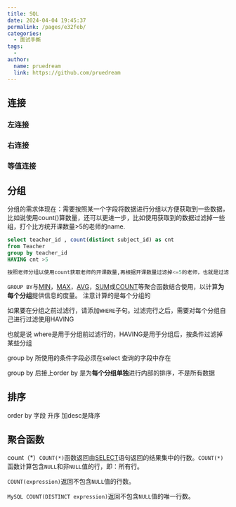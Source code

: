 ```yaml
---
title: SQL
date: 2024-04-04 19:45:37
permalink: /pages/e32feb/
categories:
  - 面试手撕
tags:
  - 
author: 
  name: pruedream
  link: https://github.com/pruedream
---
```



## 连接





### 左连接





### 右连接





### 等值连接









## 分组

分组的需求体现在：需要按照某一个字段将数据进行分组以方便获取到一些数据，比如说使用count()算数量，还可以更进一步，比如使用获取到的数据过滤掉一些组，打个比方统开课数量>5的老师的name.

```sql
select teacher_id , count(distinct subject_id) as cnt
from Teacher 
group by teacher_id
HAVING cnt >5

按照老师分组以使用count获取老师的开课数量,再根据开课数量过滤掉<=5的老师，也就是过滤掉了<=5的组
```





`GROUP BY`与[MIN](http://www.yiibai.com/sql/sql-aggregate-functions/sql-min.html)，[MAX](http://www.yiibai.com/sql/sql-aggregate-functions/sql-max.html)，[AVG](http://www.yiibai.com/sql/sql-aggregate-functions/sql-avg.html)，[SUM](http://www.yiibai.com/sql/sql-aggregate-functions/sql-sum.html)或[COUNT](http://www.yiibai.com/sql/sql-aggregate-functions/sql-count.html)等聚合函数结合使用，以计算**为每个分组**提供信息的度量。  注意计算的是每个分组的



如果要在分组之前过滤行，请添加`WHERE`子句。过滤完行之后，需要对每个分组自己进行过滤使用HAVING

也就是说 where是用于分组前过滤行的，HAVING是用于分组后，按条件过滤掉某些分组



group by  所使用的条件字段必须在select 查询的字段中存在



group by  后接上order by 是为**每个分组单独**进行内部的排序，不是所有数据







## 排序



order by 字段   升序    加desc是降序



## 聚合函数



count（*）`COUNT(*)`函数返回由[SELECT](http://www.yiibai.com/mysql/select-statement-query-data.html)语句返回的结果集中的行数。`COUNT(*)`函数计算包含`NULL`和非`NULL`值的行，即：所有行。 

`COUNT(expression)`返回不包含`NULL`值的行数。

`MySQL COUNT(DISTINCT expression)`返回不包含`NULL`值的唯一行数。
